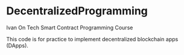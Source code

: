 # DecentralizedProgramming

Ivan On Tech Smart Contract Programming Course

This code is for practice to implement decentralized blockchain apps (DApps). 

